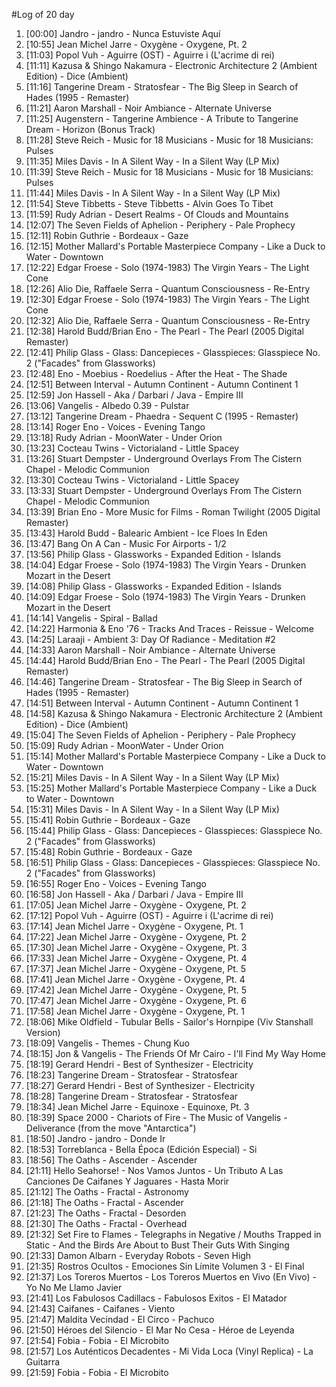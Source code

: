 #Log of 20 day

1. [00:00] Jandro - jandro - Nunca Estuviste Aquí
1. [10:55] Jean Michel Jarre - Oxygène - Oxygene, Pt. 2
1. [11:03] Popol Vuh - Aguirre (OST) - Aguirre i (L'acrime di rei)
1. [11:11] Kazusa & Shingo Nakamura - Electronic Architecture 2 (Ambient Edition) - Dice (Ambient)
1. [11:16] Tangerine Dream - Stratosfear - The Big Sleep in Search of Hades (1995 - Remaster)
1. [11:21] Aaron Marshall - Noir Ambiance - Alternate Universe
1. [11:25] Augenstern - Tangerine Ambience - A Tribute to Tangerine Dream - Horizon (Bonus Track)
1. [11:28] Steve Reich - Music for 18 Musicians - Music for 18 Musicians: Pulses
1. [11:35] Miles Davis - In A Silent Way - In a Silent Way (LP Mix)
1. [11:39] Steve Reich - Music for 18 Musicians - Music for 18 Musicians: Pulses
1. [11:44] Miles Davis - In A Silent Way - In a Silent Way (LP Mix)
1. [11:54] Steve Tibbetts - Steve Tibbetts - Alvin Goes To Tibet
1. [11:59] Rudy Adrian - Desert Realms - Of Clouds and Mountains
1. [12:07] The Seven Fields of Aphelion - Periphery - Pale Prophecy
1. [12:11] Robin Guthrie - Bordeaux - Gaze
1. [12:15] Mother Mallard's Portable Masterpiece Company - Like a Duck to Water - Downtown
1. [12:22] Edgar Froese - Solo (1974-1983) The Virgin Years - The Light Cone
1. [12:26] Alio Die, Raffaele Serra - Quantum Consciousness - Re-Entry
1. [12:30] Edgar Froese - Solo (1974-1983) The Virgin Years - The Light Cone
1. [12:32] Alio Die, Raffaele Serra - Quantum Consciousness - Re-Entry
1. [12:38] Harold Budd/Brian Eno - The Pearl - The Pearl (2005 Digital Remaster)
1. [12:41] Philip Glass - Glass: Dancepieces - Glasspieces: Glasspiece No. 2 ("Facades" from Glassworks)
1. [12:48] Eno - Moebius - Roedelius - After the Heat - The Shade
1. [12:51] Between Interval - Autumn Continent - Autumn Continent 1
1. [12:59] Jon Hassell - Aka / Darbari / Java - Empire III
1. [13:06] Vangelis - Albedo 0.39 - Pulstar
1. [13:12] Tangerine Dream - Phaedra - Sequent C (1995 - Remaster)
1. [13:14] Roger Eno - Voices - Evening Tango
1. [13:18] Rudy Adrian - MoonWater - Under Orion
1. [13:23] Cocteau Twins - Victorialand - Little Spacey
1. [13:26] Stuart Dempster - Underground Overlays From The Cistern Chapel - Melodic Communion
1. [13:30] Cocteau Twins - Victorialand - Little Spacey
1. [13:33] Stuart Dempster - Underground Overlays From The Cistern Chapel - Melodic Communion
1. [13:39] Brian Eno - More Music for Films - Roman Twilight (2005 Digital Remaster)
1. [13:43] Harold Budd - Balearic Ambient - Ice Floes In Eden
1. [13:47] Bang On A Can - Music For Airports - 1/2
1. [13:56] Philip Glass - Glassworks - Expanded Edition - Islands
1. [14:04] Edgar Froese - Solo (1974-1983) The Virgin Years - Drunken Mozart in the Desert
1. [14:08] Philip Glass - Glassworks - Expanded Edition - Islands
1. [14:09] Edgar Froese - Solo (1974-1983) The Virgin Years - Drunken Mozart in the Desert
1. [14:14] Vangelis - Spiral - Ballad
1. [14:22] Harmonia & Eno '76 - Tracks And Traces - Reissue - Welcome
1. [14:25] Laraaji - Ambient 3: Day Of Radiance - Meditation #2
1. [14:33] Aaron Marshall - Noir Ambiance - Alternate Universe
1. [14:44] Harold Budd/Brian Eno - The Pearl - The Pearl (2005 Digital Remaster)
1. [14:46] Tangerine Dream - Stratosfear - The Big Sleep in Search of Hades (1995 - Remaster)
1. [14:51] Between Interval - Autumn Continent - Autumn Continent 1
1. [14:58] Kazusa & Shingo Nakamura - Electronic Architecture 2 (Ambient Edition) - Dice (Ambient)
1. [15:04] The Seven Fields of Aphelion - Periphery - Pale Prophecy
1. [15:09] Rudy Adrian - MoonWater - Under Orion
1. [15:14] Mother Mallard's Portable Masterpiece Company - Like a Duck to Water - Downtown
1. [15:21] Miles Davis - In A Silent Way - In a Silent Way (LP Mix)
1. [15:25] Mother Mallard's Portable Masterpiece Company - Like a Duck to Water - Downtown
1. [15:31] Miles Davis - In A Silent Way - In a Silent Way (LP Mix)
1. [15:41] Robin Guthrie - Bordeaux - Gaze
1. [15:44] Philip Glass - Glass: Dancepieces - Glasspieces: Glasspiece No. 2 ("Facades" from Glassworks)
1. [15:48] Robin Guthrie - Bordeaux - Gaze
1. [16:51] Philip Glass - Glass: Dancepieces - Glasspieces: Glasspiece No. 2 ("Facades" from Glassworks)
1. [16:55] Roger Eno - Voices - Evening Tango
1. [16:58] Jon Hassell - Aka / Darbari / Java - Empire III
1. [17:05] Jean Michel Jarre - Oxygène - Oxygene, Pt. 2
1. [17:12] Popol Vuh - Aguirre (OST) - Aguirre i (L'acrime di rei)
1. [17:14] Jean Michel Jarre - Oxygène - Oxygene, Pt. 1
1. [17:22] Jean Michel Jarre - Oxygène - Oxygene, Pt. 2
1. [17:30] Jean Michel Jarre - Oxygène - Oxygene, Pt. 3
1. [17:33] Jean Michel Jarre - Oxygène - Oxygene, Pt. 4
1. [17:37] Jean Michel Jarre - Oxygène - Oxygene, Pt. 5
1. [17:41] Jean Michel Jarre - Oxygène - Oxygene, Pt. 4
1. [17:42] Jean Michel Jarre - Oxygène - Oxygene, Pt. 5
1. [17:47] Jean Michel Jarre - Oxygène - Oxygene, Pt. 6
1. [17:58] Jean Michel Jarre - Oxygène - Oxygene, Pt. 1
1. [18:06] Mike Oldfield - Tubular Bells - Sailor's Hornpipe (Viv Stanshall Version)
1. [18:09] Vangelis - Themes - Chung Kuo
1. [18:15] Jon & Vangelis - The Friends Of Mr Cairo - I'll Find My Way Home
1. [18:19] Gerard Hendri - Best of Synthesizer - Electricity
1. [18:23] Tangerine Dream - Stratosfear - Stratosfear
1. [18:27] Gerard Hendri - Best of Synthesizer - Electricity
1. [18:28] Tangerine Dream - Stratosfear - Stratosfear
1. [18:34] Jean Michel Jarre - Equinoxe - Equinoxe, Pt. 3
1. [18:39] Space 2000 - Chariots of Fire - The Music of Vangelis - Deliverance (from the move "Antarctica")
1. [18:50] Jandro - jandro - Donde Ir
1. [18:53] Torreblanca - Bella Época (Edición Especial) - Si
1. [18:56] The Oaths - Ascender - Ascender
1. [21:11] Hello Seahorse! - Nos Vamos Juntos - Un Tributo A Las Canciones De Caifanes Y Jaguares - Hasta Morir
1. [21:12] The Oaths - Fractal - Astronomy
1. [21:18] The Oaths - Fractal - Ascender
1. [21:23] The Oaths - Fractal - Desorden
1. [21:30] The Oaths - Fractal - Overhead
1. [21:32] Set Fire to Flames - Telegraphs in Negative / Mouths Trapped in Static - And the Birds Are About to Bust Their Guts With Singing
1. [21:33] Damon Albarn - Everyday Robots - Seven High
1. [21:35] Rostros Ocultos - Emociones Sin Límite Volumen 3 - El Final
1. [21:37] Los Toreros Muertos - Los Toreros Muertos en Vivo (En Vivo) - Yo No Me Llamo Javier
1. [21:41] Los Fabulosos Cadillacs - Fabulosos Exitos - El Matador
1. [21:43] Caifanes - Caifanes - Viento
1. [21:47] Maldita Vecindad - El Circo - Pachuco
1. [21:50] Héroes del Silencio - El Mar No Cesa - Héroe de Leyenda
1. [21:54] Fobia - Fobia - El Microbito
1. [21:57] Los Auténticos Decadentes - Mi Vida Loca (Vinyl Replica) - La Guitarra
1. [21:59] Fobia - Fobia - El Microbito

